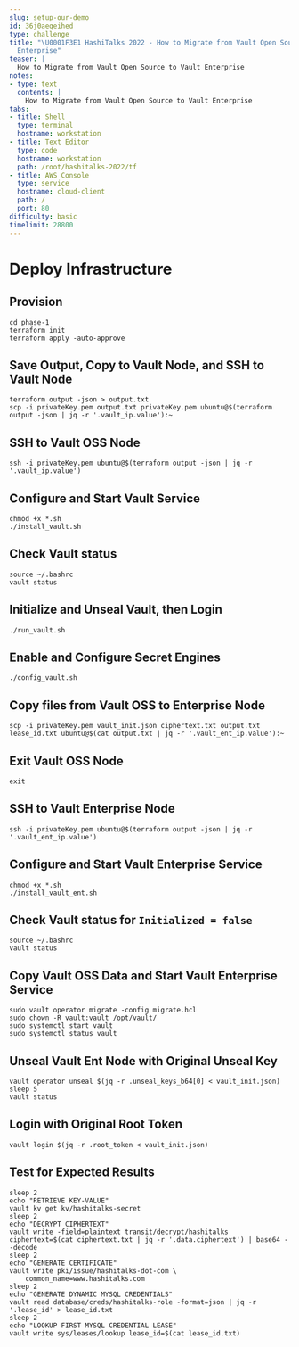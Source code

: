 ```yaml
---
slug: setup-our-demo
id: 36j0aeqeihed
type: challenge
title: "\U0001F3E1 HashiTalks 2022 - How to Migrate from Vault Open Source to Vault
  Enterprise"
teaser: |
  How to Migrate from Vault Open Source to Vault Enterprise
notes:
- type: text
  contents: |
    How to Migrate from Vault Open Source to Vault Enterprise
tabs:
- title: Shell
  type: terminal
  hostname: workstation
- title: Text Editor
  type: code
  hostname: workstation
  path: /root/hashitalks-2022/tf
- title: AWS Console
  type: service
  hostname: cloud-client
  path: /
  port: 80
difficulty: basic
timelimit: 28800
---
```


Deploy Infrastructure
==================================

## Provision
```
cd phase-1
terraform init
terraform apply -auto-approve
```

## Save Output, Copy to Vault Node, and SSH to Vault Node
```
terraform output -json > output.txt
scp -i privateKey.pem output.txt privateKey.pem ubuntu@$(terraform output -json | jq -r '.vault_ip.value'):~
```

## SSH to Vault OSS Node
```
ssh -i privateKey.pem ubuntu@$(terraform output -json | jq -r '.vault_ip.value')
```

## Configure and Start Vault Service
```
chmod +x *.sh
./install_vault.sh
```

## Check Vault status
```
source ~/.bashrc
vault status
```

## Initialize and Unseal Vault, then Login
```
./run_vault.sh
```

## Enable and Configure Secret Engines

```
./config_vault.sh
```

## Copy files from Vault OSS to Enterprise Node
```
scp -i privateKey.pem vault_init.json ciphertext.txt output.txt lease_id.txt ubuntu@$(cat output.txt | jq -r '.vault_ent_ip.value'):~
```

## Exit Vault OSS Node
```
exit
```

## SSH to Vault Enterprise Node
```
ssh -i privateKey.pem ubuntu@$(terraform output -json | jq -r '.vault_ent_ip.value')
```

## Configure and Start Vault Enterprise Service
```
chmod +x *.sh
./install_vault_ent.sh
```

## Check Vault status for `Initialized = false`
```
source ~/.bashrc
vault status
```

## Copy Vault OSS Data and Start Vault Enterprise Service
```
sudo vault operator migrate -config migrate.hcl
sudo chown -R vault:vault /opt/vault/
sudo systemctl start vault
sudo systemctl status vault
```

## Unseal Vault Ent Node with Original Unseal Key
```
vault operator unseal $(jq -r .unseal_keys_b64[0] < vault_init.json)
sleep 5
vault status
```

## Login with Original Root Token
```
vault login $(jq -r .root_token < vault_init.json)
```

## Test for Expected Results
```
sleep 2
echo "RETRIEVE KEY-VALUE"
vault kv get kv/hashitalks-secret
sleep 2
echo "DECRYPT CIPHERTEXT"
vault write -field=plaintext transit/decrypt/hashitalks ciphertext=$(cat ciphertext.txt | jq -r '.data.ciphertext') | base64 --decode
sleep 2
echo "GENERATE CERTIFICATE"
vault write pki/issue/hashitalks-dot-com \
    common_name=www.hashitalks.com
sleep 2
echo "GENERATE DYNAMIC MYSQL CREDENTIALS"
vault read database/creds/hashitalks-role -format=json | jq -r '.lease_id' > lease_id.txt
sleep 2
echo "LOOKUP FIRST MYSQL CREDENTIAL LEASE"
vault write sys/leases/lookup lease_id=$(cat lease_id.txt)
```